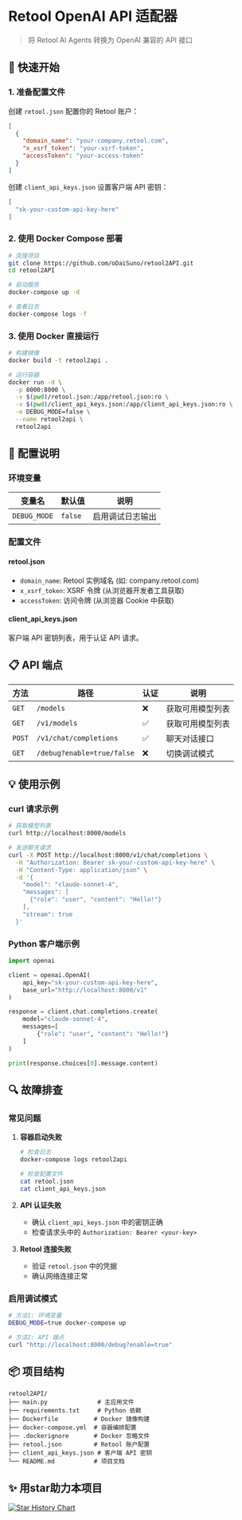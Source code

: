 # Retool OpenAI API 适配器
> 将 Retool AI Agents 转换为 OpenAI 兼容的 API 接口

## 🚀 快速开始

### 1. 准备配置文件

创建 `retool.json` 配置你的 Retool 账户：

```json
[
  {
    "domain_name": "your-company.retool.com",
    "x_xsrf_token": "your-xsrf-token",
    "accessToken": "your-access-token"
  }
]
```

创建 `client_api_keys.json` 设置客户端 API 密钥：

```json
[
  "sk-your-custom-api-key-here"
]
```

### 2. 使用 Docker Compose 部署

```bash
# 克隆项目
git clone https://github.com/oDaiSuno/retool2API.git
cd retool2API

# 启动服务
docker-compose up -d

# 查看日志
docker-compose logs -f
```

### 3. 使用 Docker 直接运行

```bash
# 构建镜像
docker build -t retool2api .

# 运行容器
docker run -d \
  -p 8000:8000 \
  -v $(pwd)/retool.json:/app/retool.json:ro \
  -v $(pwd)/client_api_keys.json:/app/client_api_keys.json:ro \
  -e DEBUG_MODE=false \
  --name retool2api \
  retool2api
```

## 🔧 配置说明

### 环境变量

| 变量名 | 默认值 | 说明 |
|--------|--------|------|
| `DEBUG_MODE` | `false` | 启用调试日志输出 |

### 配置文件

#### retool.json
- `domain_name`: Retool 实例域名 (如: company.retool.com)
- `x_xsrf_token`: XSRF 令牌 (从浏览器开发者工具获取)
- `accessToken`: 访问令牌 (从浏览器 Cookie 中获取)

#### client_api_keys.json
客户端 API 密钥列表，用于认证 API 请求。

## 📋 API 端点

| 方法 | 路径 | 认证 | 说明 |
|------|------|------|------|
| `GET` | `/models` | ❌ | 获取可用模型列表 |
| `GET` | `/v1/models` | ✅ | 获取可用模型列表 |
| `POST` | `/v1/chat/completions` | ✅ | 聊天对话接口 |
| `GET` | `/debug?enable=true/false` | ❌ | 切换调试模式 |

## 💡 使用示例

### curl 请求示例

```bash
# 获取模型列表
curl http://localhost:8000/models

# 发送聊天请求
curl -X POST http://localhost:8000/v1/chat/completions \
  -H "Authorization: Bearer sk-your-custom-api-key-here" \
  -H "Content-Type: application/json" \
  -d '{
    "model": "claude-sonnet-4",
    "messages": [
      {"role": "user", "content": "Hello!"}
    ],
    "stream": true
  }'
```

### Python 客户端示例

```python
import openai

client = openai.OpenAI(
    api_key="sk-your-custom-api-key-here",
    base_url="http://localhost:8000/v1"
)

response = client.chat.completions.create(
    model="claude-sonnet-4",
    messages=[
        {"role": "user", "content": "Hello!"}
    ]
)

print(response.choices[0].message.content)
```

## 🔍 故障排查

### 常见问题

1. **容器启动失败**
   ```bash
   # 检查日志
   docker-compose logs retool2api
   
   # 检查配置文件
   cat retool.json
   cat client_api_keys.json
   ```

2. **API 认证失败**
   - 确认 `client_api_keys.json` 中的密钥正确
   - 检查请求头中的 `Authorization: Bearer <your-key>`

3. **Retool 连接失败**
   - 验证 `retool.json` 中的凭据
   - 确认网络连接正常

### 启用调试模式

```bash
# 方法1: 环境变量
DEBUG_MODE=true docker-compose up

# 方法2: API 端点
curl "http://localhost:8000/debug?enable=true"
```

## 📦 项目结构

```
retool2API/
├── main.py              # 主应用文件
├── requirements.txt     # Python 依赖
├── Dockerfile          # Docker 镜像构建
├── docker-compose.yml  # 容器编排配置
├── .dockerignore       # Docker 忽略文件
├── retool.json         # Retool 账户配置
├── client_api_keys.json # 客户端 API 密钥
└── README.md           # 项目文档
```

## ✨ 用star助力本项目

[![Star History Chart](https://api.star-history.com/svg?repos=oDaiSuno/retool2API&type=Date)](https://www.star-history.com/#oDaiSuno/retool2API&Date)

